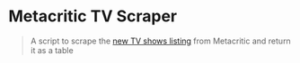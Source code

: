 # Metacritic TV Scraper

> A script to scrape the [new TV shows listing](https://www.metacritic.com/feature/tv-premiere-dates) from Metacritic and return it as a table


